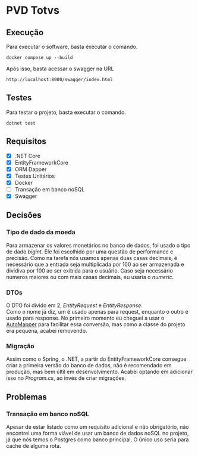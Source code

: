 # PVD Totvs

## Execução
Para executar o software, basta executar o comando.
```shell
docker compose up --build
```
Após isso, basta acessar o swagger na URL
```
http://localhost:8000/swagger/index.html
```

## Testes

Para testar o projeto, basta executar o comando.
```shell
dotnet test
```

## Requisitos

- [X] .NET Core
- [X] EntityFrameworkCore
- [X] ORM Dapper
- [X] Testes Unitários
- [X] Docker
- [ ] Transação em banco noSQL
- [X] Swagger

## Decisões

### Tipo de dado da moeda
Para armazenar os valores monetários no banco de dados, foi usado o tipo de dado *bigint*. Ele foi escolhido por uma questão de performance e precisão. Como na tarefa nós usamos apenas duas casas decimais, é necessário que a entrada seja multiplicada por 100 ao ser armazenada e dividiva por 100 ao ser exibida para o usuário. Caso seja necessário números maiores ou com mais casas decimais, eu usaria o *numeric*.

### DTOs
O DTO foi divido em 2, *EntityRequest* e *EntityResponse*.   
Como o nome já diz, um é usado apenas para request, enquanto o outro é usado para response. No primeiro momento eu cheguei a usar o [AutoMapper](https://automapper.org/) para facilitar essa conversão, mas como a classe do projeto era pequena, acabei removendo. 

### Migração
Assim como o Spring, o .NET, a partir do EntityFrameworkCore consegue criar a primeira versão do banco de dados, não é recomendado em produção, mas bem últil em desenvolvimento. Acabei optando em adicionar isso no *Program.cs*, ao invés de criar migrações.

## Problemas

### Transação em banco noSQL
Apesar de estar listado como um requisito adicional e não obrigatório, não encontrei uma forma viável de usar um banco de dados noSQL no projeto, já que nós temos o Postgres como banco principal. O único uso seria para cache de alguma rota.
